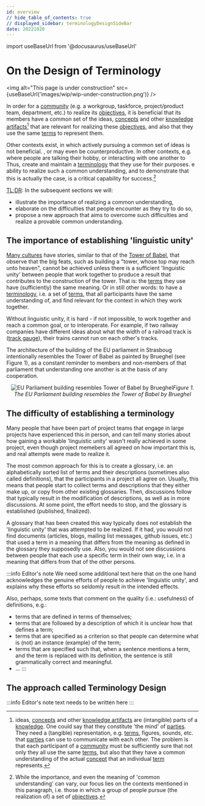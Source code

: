 ```yaml
---
id: overview
// hide_table_of_contents: true
// displayed_sidebar: terminologyDesignSideBar
date: 20221020
---
```


import useBaseUrl from '@docusaurus/useBaseUrl'

# On the Design of Terminology

<img
  alt="This page is under construction"
  src={useBaseUrl('images/wip/wip-under-construction.png')}
/>

In order for a [community](@) (e.g. a workgroup, taskforce, project/product team, department, etc.) to realize its [objectives](@), it is beneficial that its members have a common set of the ideas, [concepts](@) and other [knowledge artifacts](@)[^1] that are relevant for realizing these [objectives](@), and also that they use the same [terms](@) to represent them.

[^1]: ideas, [concepts](@) and other [knowledge artifacts](@) are (intangible) parts of a [knowledge](@). One could say that they constitute 'the mind' of [parties](@). They need a (tangible) representation, e.g. [terms](@), figures, sounds, etc. that [parties](@) can use to communicate with each other. The problem is that each participant of a [community](@) must be sufficiently sure that not only they all use the same [terms](@), but also that they have a common understanding of the actual [concept](@) that an individual [term](@) represents.

Other contexts exist, in which actively pursuing a common set of ideas is not beneficial. , or may even be counterproductive.   In other contexts, e.g. where people are talking their hobby, or interacting with one another to
Thus,  create and maintain a [terminology](@) that they use for their purposes. e ability to realize such a common understanding, and to demonstrate that this is actually the case, is a critical capability for success.[^2]

[^2]: While the importance, and even the meaning of 'common understanding' can vary, our focus lies on the contexts mentioned in this paragraph, i.e. those in which a group of people pursue (the realization of) a set of [objectives](@).

[TL;DR](https://www.urbandictionary.com/define.php?term=tl%3Bdr): In the subsequent sections we will:
- illustrate the importance of realizing a common understanding,
- elaborate on the difficulties that people encounter as they try to do so,
- propose a new approach that aims to overcome such difficulties and realize a provable common understanding.

## The importance of establishing 'linguistic unity'

[Many cultures](https://en.wikipedia.org/wiki/Tower_of_Babel#Comparable_myths) have stories, similar to that of the [Tower of Babel](https://en.wikipedia.org/wiki/Tower_of_Babel), that observe that the big feats, such as building a "tower, whose top may reach unto heaven", cannot be achieved unless there is a sufficient 'linguistic unity' between people that work together to produce a result that contributes to the construction of the tower. That is: the [terms](@) they use have (sufficiently) the same meaning. Or in still other words: to have a [terminology](@), i.e. a set of [terms](@), that all participants have the same understanding of, and find relevant for the context in which they work together.

Without linguistic unity, it is hard - if not impossible, to work together and reach a common goal, or to interoperate. For example, if two railway companies have different ideas about what the width of a railroad track is ([track gauge](https://en.wikipedia.org/wiki/Track_gauge)), their trains cannot run on each other's tracks.

The architecture of the building of the EU parliament in Strasboug intentionally resembles the Tower of Babel as painted by Brueghel (see Figure 1), as a constant reminder to members and non-members of that parliament that understanding one another is at the basis of any cooperation.

<p align="center">
<img
  alt="EU Parliament building resembles Tower of Babel by Brueghel"
  src={useBaseUrl('images/terminology-design/brueghel-and-eu-parliament.png')}
/><i>Figure 1. The EU Parliament building resembles the Tower of Babel by Brueghel</i>
</p>

## The difficulty of establishing a terminology

Many people that have been part of project teams that engage in large projects have experienced this in person, and can tell many stories about how gaining a workable 'linguistic unity' wasn't really achieved in some project, even though project memebers all agreed on how important this is, and real attempts were made to realize it.

The most common approach for this is to create a glossary, i.e. an alphabetically sorted list of terms and their descriptions (sometimes also called definitions), that the participants in a project all agree on. Usually, this means that people start to collect terms and descriptions that they either make up, or copy from other existing glossaries. Then, discussions follow that typically result in the modification of descriptions, as well as in more discussions. At some point, the effort needs to stop, and the glossary is established (published, finalized).

A glossary that has been created this way typically does not establish the 'linguistic unity' that was attempted to be realized. If it had, you would not find documents (articles, blogs, mailing list messages, github issues, etc.) that used a term in a meaning that differs from the meaning as defined in the glossary they supposedly use. Also, you would not see discussions between people that each use a specific term in their own way, i.e. in a meaning that differs from that of the other persons.

:::info Editor's note
We need some additional text here that on the one hand acknowledges the genuine efforts of people to achieve 'linguistic unity', and explains why these efforts so seldomly result in the intended effects.

Also, perhaps, some texts that comment on the quality (i.e.: usefulness) of definitions, e.g.:
- terms that are defined in terms of themselves;
- terms that are followed by a description of which it is unclear how that defines a term;
- terms that are specified as a criterion so that people can determine what is (not) an instance (example) of the term;
- terms that are specified such that, when a sentence mentions a term, and the term is replaced with its definition, the sentence is still grammatically correct and meaningful.
- ...
:::

## The approach called Terminology Design

:::info Editor's note
text needs to be written here
:::
